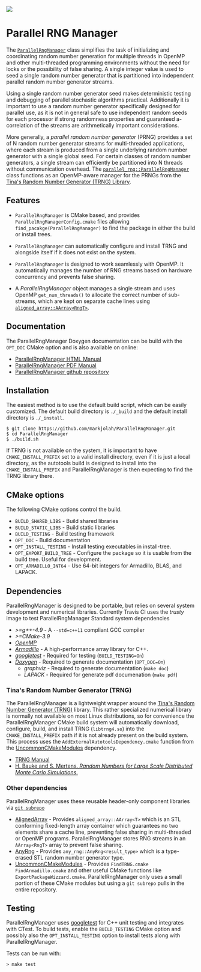 <a href="https://travis-ci.org/markjolah/ParallelRngManager"><img src="https://travis-ci.org/markjolah/ParallelRngManager.svg?branch=master"/></a>
# Parallel RNG Manager

The [`ParallelRngManager`](https://markjolah.github.io/ParallelRngManager/classparallel__rng_1_1ParallelRngManager.html) class simplifies the task of initializing and coordinating random number generation for multiple threads in OpenMP and other multi-threaded programming environments without the need for locks or the possibility of false sharing.  A single integer value is used to seed a single random number generator that is partitioned into independent parallel random number generator streams.

Using a single random number generator seed makes deterministic testing and debugging of parallel stochastic algorithms practical.  Additionally it is important to use a random number generator specifically designed for parallel use, as it is not in general safe to use independent random seeds for each processor if strong randomness properties and guaranteed a-correlation of the streams are arithmetically important considerations.

More generally, a _parallel random number generator_ (PRNG) provides a set of N random number generator streams for multi-threaded applications, where each stream is produced from a single underlying random number generator with a single global seed.  For certain classes of random number generators, a single stream can efficiently be partitioned into N threads without communication overhead. The [`parallel_rng::ParallelRngManager`](https://markjolah.github.io/ParallelRngManager/classparallel__rng_1_1ParallelRngManager.html) class functions as an OpenMP-aware manager for the PRNGs from the [Tina's Random Number Generator (TRNG) Library](https://www.numbercrunch.de/trng/).

## Features
 * `ParallelRngManager` is CMake based, and provides `ParallelRngManagerConfig.cmake` files allowing `find_pacakge(ParallelRngManager)` to find the package in either the build or install trees.
 * `ParallelRngManager` can automatically configure and install TRNG and alongside itself if it does not exist on the system.
 * `ParallelRngManager` is designed to work seamlessly with OpenMP.  It automatically manages the number of RNG streams based on hardware concurrency and prevents false sharing.

 * A *ParallelRngManager* object manages a single stream and uses OpenMP `get_num_threads()` to  allocate the correct number of sub-streams, which are kept on separate cache lines using [`aligned_array::AArray<RngT>`](https://github.com/markjolah/AlignedArray).

## Documentation
The ParallelRngManager Doxygen documentation can be build with the `OPT_DOC` CMake option and is also available on online:
  * [ParallelRngManager HTML Manual](https://markjolah.github.io/ParallelRngManager/index.html)
  * [ParallelRngManager PDF Manual](https://markjolah.github.io/ParallelRngManager/pdf/ParallelRngManager-0.3-reference.pdf)
  * [ParallelRngManager github repository](https://github.com/markjolah/ParallelRngManager)

## Installation

The easiest method is to use the default build script, which can be easily customized.  The default build directory is `./_build` and the default install directory is `./_install`.

    $ git clone https://github.com/markjolah/ParallelRngManager.git
    $ cd ParallelRngManager
    $ ./build.sh

If TRNG is not available on the system, it is important to have `CMAKE_INSTALL_PREFIX` set to a valid install directory, even if it is just a local directory, as the autotools build is designed to install into the `CMAKE_INSTALL_PREFIX` and ParallelRngManager is then expecting to find the TRNG library there.

## CMake options
The following CMake options control the build.
 * `BUILD_SHARED_LIBS` - Build shared libraries
 * `BUILD_STATIC_LIBS` - Build static libraries
 * `BUILD_TESTING` - Build testing framework
 * `OPT_DOC` - Build documentation
 * `OPT_INSTALL_TESTING` - Install testing executables in install-tree.
 * `OPT_EXPORT_BUILD_TREE` - Configure the package so it is usable from the build tree.  Useful for development.
 * `OPT_ARMADILLO_INT64` - Use 64-bit integers for Armadillo, BLAS, and LAPACK.

## Dependencies

ParallelRngManager is designed to be portable, but relies on several system development and numerical libraries.
Currently Travis CI uses the *trusty* image to test ParallelRngManager
Standard system dependencies
 * *>=g++-4.9* - A `--std=c++11` compliant GCC compiler
 * *>=CMake-3.9*
 * [*OpenMP*](https://www.openmp.org/)
 * [*Armadillo*](http://arma.sourceforge.net/docs.html) - A high-performance array library for C++.
 * [*googletest*](https://github.com/google/googletest) - Required for testing (`BUILD_TESTING=On`)
 * [*Doxygen*](https://github.com/google/googletest) - Required to generate documentation (`OPT_DOC=On`)
    * *graphviz* - Required to generate documentation (`make doc`)
    * *LAPACK* - Required for generate pdf documenation (`make pdf`)

### Tina's Random Number Generator (TRNG)

The ParallelRngManager is a lightweight wrapper around the [Tina's Random Number Generator (TRNG)](https://www.numbercrunch.de/trng/) library.  This rather specialized numerical library is normally not available on most Linux distributions, so for convenience the ParallelRngManager CMake build system will automatically download, configure, build, and install TRNG (`libtrng4.so`) into the `CMAKE_INSTALL_PREFIX` path if it is not already present on the build system.  This process uses the `AddExternalAutotoolsDependency.cmake` function from the [UncommonCMakeModules](https://github.com/markjolah/UncommonCMakeModules) dependency.

  * [TRNG Manual](https://www.numbercrunch.de/trng/trng.pdf)
  * [H. Bauke and S. Mertens.  _Random Numbers for Large Scale Distributed Monte Carlo Simulations_.](http://arxiv.org/abs/cond-mat/0609584)

### Other dependencies
ParallelRngManager uses these reusable header-only component libraries via  [`git subrepo`](https://github.com/ingydotnet/git-subrepo)
  *  [AlignedArray](https://github.com/markjolah/AlignedArray) - Provides `aligned_array::AArray<T>` which is an STL conforming fixed-length array container which guarantees no two elements share a cache line, preventing false sharing in multi-threaded or OpenMP programs.  ParallelRngManager stores RNG streams in an `AArray<RngT>` array to prevent false sharing.
  *  [AnyRng](https://github.com/markjolah/AnyRng) - Provides `any_rng::AnyRng<result_type>` which is a type-erased STL random number generator type.
  *  [UncommonCMakeModules](https://github.com/markjolah/UncommonCMakeModules) - Provides `FindTRNG.cmake` `FindArmadillo.cmake` and other useful CMake functions like `ExportPackageWizzard.cmake`.  ParallelRngManager only uses a small portion of these CMake modules but using a `git subrepo` pulls in the entire repository.



## Testing
ParallelRngManager uses [googletest](https://github.com/google/googletest) for C++ unit testing and integrates with CTest.  To build tests, enable the `BUILD_TESTING` CMake option and possibly also the `OPT_INSTALL_TESTING` option to install tests along with ParallelRngManager.

Tests can be run with:

    > make test
